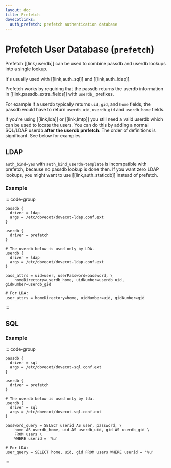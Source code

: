 ```yaml
---
layout: doc
title: Prefetch
dovecotlinks:
  auth_prefetch: prefetch authentication database
---
```


# Prefetch User Database (`prefetch`)

Prefetch [[link,userdb]] can be used to combine passdb and userdb lookups
into a single lookup.

It's usually used with [[link,auth_sql]] and [[link,auth_ldap]].

Prefetch works by requiring that the passdb returns the userdb information
in [[link,passdb_extra_fields]] with `userdb_` prefixes.

For example if a userdb typically returns `uid`, `gid`, and `home`
fields, the passdb would have to return `userdb_uid`, `userdb_gid` and
`userdb_home` fields.

If you're using [[link,lda]] or [[link,lmtp]] you still need a valid userdb
which can be used to locate the users. You can do this by adding a normal
SQL/LDAP userdb **after the userdb prefetch**. The order of definitions is
significant. See below for examples.

## LDAP

`auth_bind=yes` with `auth_bind_userdn-template` is incompatible with
prefetch, because no passdb lookup is done then. If you want zero LDAP lookups,
you might want to use [[link,auth_staticdb]] instead of prefetch.

### Example

::: code-group
```[dovecot.conf]
passdb {
  driver = ldap
  args = /etc/dovecot/dovecot-ldap.conf.ext
}

userdb {
  driver = prefetch
}

# The userdb below is used only by LDA.
userdb {
  driver = ldap
  args = /etc/dovecot/dovecot-ldap.conf.ext
}
```

```[dovecot-ldap.conf.ext]
pass_attrs = uid=user, userPassword=password, \
    homeDirectory=userdb_home, uidNumber=userdb_uid, gidNumber=userdb_gid

# For LDA:
user_attrs = homeDirectory=home, uidNumber=uid, gidNumber=gid
```
:::

## SQL

### Example

::: code-group
```[dovecot.conf]
passdb {
  driver = sql
  args = /etc/dovecot/dovecot-sql.conf.ext
}

userdb {
  driver = prefetch
}

# The userdb below is used only by lda.
userdb {
  driver = sql
  args = /etc/dovecot/dovecot-sql.conf.ext
}
```

```[dovecot-sql.conf.ext]
password_query = SELECT userid AS user, password, \
    home AS userdb_home, uid AS userdb_uid, gid AS userdb_gid \
    FROM users \
    WHERE userid = '%u'

# For LDA:
user_query = SELECT home, uid, gid FROM users WHERE userid = '%u'
```
:::
